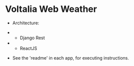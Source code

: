 # Voltalia Web Weather

- Architecture: 
- - Django Rest 
- - ReactJS  

- See the 'readme' in each app, for executing instructions.
